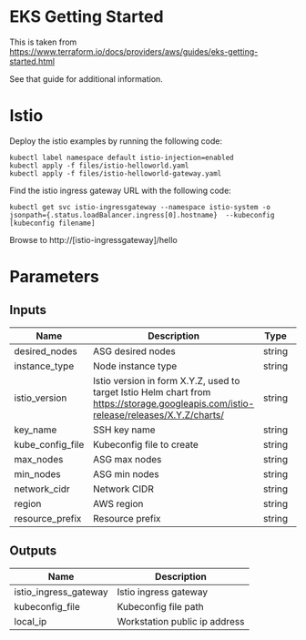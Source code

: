# EKS Getting Started

This is taken from https://www.terraform.io/docs/providers/aws/guides/eks-getting-started.html

See that guide for additional information.

# Istio
Deploy the istio examples by running the following code:
 ```
 kubectl label namespace default istio-injection=enabled
 kubectl apply -f files/istio-helloworld.yaml
 kubectl apply -f files/istio-helloworld-gateway.yaml
 ```
Find the istio ingress gateway URL with the following code:
```
kubectl get svc istio-ingressgateway --namespace istio-system -o jsonpath={.status.loadBalancer.ingress[0].hostname}  --kubeconfig [kubeconfig filename]
```
Browse to http://[istio-ingressgateway]/hello

# Parameters

## Inputs

| Name | Description | Type | Default | Required |
|------|-------------|:----:|:-----:|:-----:|
| desired\_nodes | ASG desired nodes | string | `"2"` | no |
| instance\_type | Node instance type | string | `"t3.large"` | no |
| istio\_version | Istio version in form X.Y.Z, used to target Istio Helm chart from https://storage.googleapis.com/istio-release/releases/X.Y.Z/charts/ | string | `"1.2.2"` | no |
| key\_name | SSH key name | string | n/a | yes |
| kube\_config\_file | Kubeconfig file to create | string | `"~/.kube/config"` | no |
| max\_nodes | ASG max nodes | string | `"5"` | no |
| min\_nodes | ASG min nodes | string | `"2"` | no |
| network\_cidr | Network CIDR | string | `"10.0.0.0/16"` | no |
| region | AWS region | string | `"us-east-2"` | no |
| resource\_prefix | Resource prefix | string | `"eks-demo"` | no |

## Outputs

| Name | Description |
|------|-------------|
| istio\_ingress\_gateway | Istio ingress gateway |
| kubeconfig\_file | Kubeconfig file path |
| local\_ip | Workstation public ip address |

